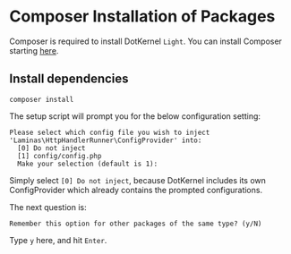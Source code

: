 # Composer Installation of Packages

Composer is required to install DotKernel `Light`. You can install Composer starting [here](https://getcomposer.org/).

## Install dependencies

```shell
composer install
```

The setup script will prompt you for the below configuration setting:

```shell
Please select which config file you wish to inject 'Laminas\HttpHandlerRunner\ConfigProvider' into:
  [0] Do not inject
  [1] config/config.php
  Make your selection (default is 1):
```

Simply select `[0] Do not inject`, because DotKernel includes its own ConfigProvider which already contains the prompted configurations.

The next question is:

`Remember this option for other packages of the same type? (y/N)`

Type `y` here, and hit `Enter`.
